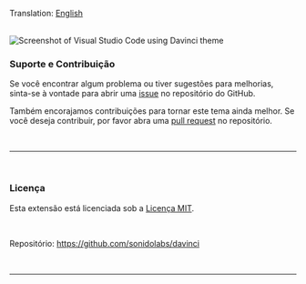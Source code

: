Translation: [English](./README.md)

<br>

<img src="imgs/README-PT-BR.png" alt="Screenshot of Visual Studio Code using Davinci theme" />

<br>

### Suporte e Contribuição

Se você encontrar algum problema ou tiver sugestões para melhorias, sinta-se à vontade para abrir uma [issue](https://github.com/sonidolabs/davinci/issues) no repositório do GitHub.

Também encorajamos contribuições para tornar este tema ainda melhor. Se você deseja contribuir, por favor abra uma [pull request](https://github.com/sonidolabs/davinci/pulls) no repositório.

<br>

---

<br>

### Licença

Esta extensão está licenciada sob a [Licença MIT](https://opensource.org/licenses/MIT).

<br>

Repositório: https://github.com/sonidolabs/davinci

<br>

---